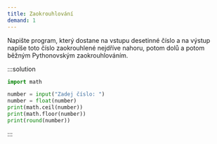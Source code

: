 ```yaml
---
title: Zaokrouhlování
demand: 1
---
```


Napište program, který dostane na vstupu desetinné číslo a na výstup napíše toto číslo zaokrouhlené nejdříve nahoru, potom dolů a potom běžným Pythonovským zaokrouhlováním.

:::solution
```py
import math

number = input("Zadej číslo: ")
number = float(number)
print(math.ceil(number))
print(math.floor(number))
print(round(number))
```
:::